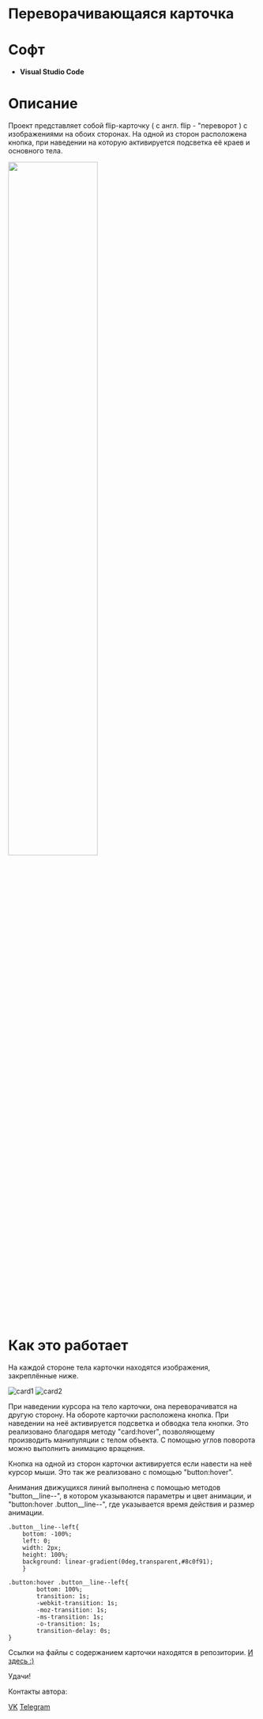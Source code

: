 # Переворачивающаяся карточка
# Софт
- **Visual Studio Code**
# Описание
Проект представляет собой flip-карточку ( с англ. flip - "переворот ) с изображениями на обоих сторонах. На одной из сторон расположена кнопка, при наведении на которую активируется подсветка её краев и основного тела.


<img src="https://github.com/LxstHokage/Flip-card-JS/assets/109164076/d3a5d53a-aeb8-448f-a2a6-18520a5e053a" width=60%>

# Как это работает

На каждой стороне тела карточки находятся изображения, закреплённые ниже.

![card1](https://sun9-17.userapi.com/impg/mSE4gB97HCpecWJEfqiqC8C4A_U7Kxj2CeXcKQ/38b7i1Mz5yY.jpg?size=600x600&quality=95&sign=538658903641237ba48fce1629e0ec76&type=album)
![card2](https://sun7-21.userapi.com/impg/xpq4lKQHLaTfO4bwJPzyWfEL-lJxQK4ZhH08Ow/gm89jeCbWrU.jpg?size=600x600&quality=95&sign=62caa2349d63c4f887d16c884e54c40d&type=album)

При наведении курсора на тело карточки, она переворачиватся на другую сторону. На обороте карточки расположена кнопка. При наведении на неё активируется подсветка и обводка тела кнопки.
Это реализовано благодаря методу "card:hover", позволяющему производить манипуляции с телом объекта. С помощью углов поворота можно выполнить анимацию вращения.

Кнопка на одной из сторон карточки активируется если навести на неё курсор мыши. Это так же реализовано с помощью "button:hover".

Анимания движущихся линий выполнена с помощью методов "button__line--", в котором указываются параметры и цвет анимации, и "button:hover .button__line--", где указывается время действия и размер анимации.

```
.button__line--left{
    bottom: -100%;
    left: 0;
    width: 2px;
    height: 100%;
    background: linear-gradient(0deg,transparent,#8c0f91);
    }
 ```

```
.button:hover .button__line--left{
        bottom: 100%;
        transition: 1s;
        -webkit-transition: 1s;
        -moz-transition: 1s;
        -ms-transition: 1s;
        -o-transition: 1s;
        transition-delay: 0s;    
}
```

Ссылки на файлы с содержанием карточки находятся в репозитории. [И здесь :)](https://lxsthokage.github.io/Flip-card-JS/)

Удачи!

Контакты автора:

[VK](https://vk.com/lxsthokage)
[Telegram](https://t.me/lasthxkage)
